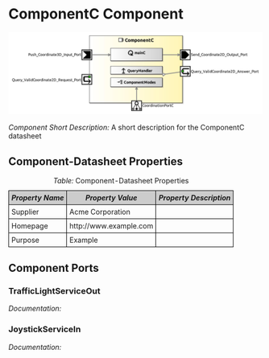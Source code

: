 <!--- This file is generated from the ComponentC.componentDocumentation model --->
<!--- do not modify this file manually as it will by automatically overwritten by the code generator, modify the model instead and re-generate this file --->

# ComponentC Component

<img src="model/ComponentCComponentDefinition.jpg" alt="ComponentC-ComponentImage" width="1000">

*Component Short Description:* A short description for the ComponentC datasheet


## Component-Datasheet Properties

<table style="border-collapse:collapse;">
<caption><i>Table:</i> Component-Datasheet Properties</caption>
<tr style="background-color:#ccc;">
<th style="border:1px solid black; padding: 5px;"><i>Property Name</i></th>
<th style="border:1px solid black; padding: 5px;"><i>Property Value</i></th>
<th style="border:1px solid black; padding: 5px;"><i>Property Description</i></th>
</tr>
<tr>
<td style="border:1px solid black; padding: 5px;">Supplier</td>
<td style="border:1px solid black; padding: 5px;">Acme Corporation</td>
<td style="border:1px solid black; padding: 5px;"></td>
</tr>
<tr>
<td style="border:1px solid black; padding: 5px;">Homepage</td>
<td style="border:1px solid black; padding: 5px;">http://www.example.com</td>
<td style="border:1px solid black; padding: 5px;"></td>
</tr>
<tr>
<td style="border:1px solid black; padding: 5px;">Purpose</td>
<td style="border:1px solid black; padding: 5px;">Example</td>
<td style="border:1px solid black; padding: 5px;"></td>
</tr>
</table>

## Component Ports

### TrafficLightServiceOut

*Documentation:*


### JoystickServiceIn

*Documentation:*




